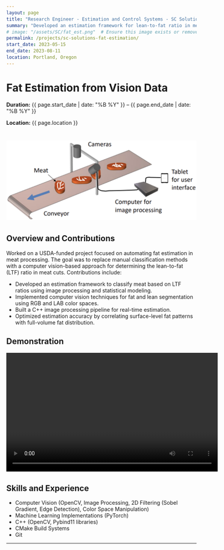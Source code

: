 ```yaml
---
layout: page
title: "Research Engineer - Estimation and Control Systems - SC Solutions (Internship)"
summary: "Developed an estimation framework for lean-to-fat ratio in meat using computer vision and nonlinear filtering techniques."
# image: "/assets/SC/fat_est.png"  # Ensure this image exists or remove this line
permalink: /projects/sc-solutions-fat-estimation/
start_date: 2023-05-15
end_date: 2023-08-11
location: Portland, Oregon
---
```


# Fat Estimation from Vision Data

**Duration:** {{ page.start_date | date: "%B %Y" }} – {{ page.end_date | date: "%B %Y" }}

**Location:** {{ page.location }}


# <img src="/assets/SC/fat_est.png" width="700">

## Overview and Contributions
Worked on a USDA-funded project focused on automating fat estimation in meat processing. The goal was to replace manual classification methods with a computer vision-based approach for determining the lean-to-fat (LTF) ratio in meat cuts. Contributions include:
- Developed an estimation framework to classify meat based on LTF ratios using image processing and statistical modeling.
- Implemented computer vision techniques for fat and lean segmentation using RGB and LAB color spaces.
- Built a C++ image processing pipeline for real-time estimation.
- Optimized estimation accuracy by correlating surface-level fat patterns with full-volume fat distribution.

## Demonstration
<video width="560" height="315" controls>
  <source src="/assets/SC/speed_run.mp4" type="video/mp4">
  Your browser does not support the video tag.
</video>

## Skills and Experience
- Computer Vision (OpenCV, Image Processing, 2D Filtering (Sobel Gradient, Edge Detection), Color Space Manipulation)
- Machine Learning Implementations (PyTorch)
- C++ (OpenCV, Pybind11 libraries)
- CMake Build Systems
- Git
---
